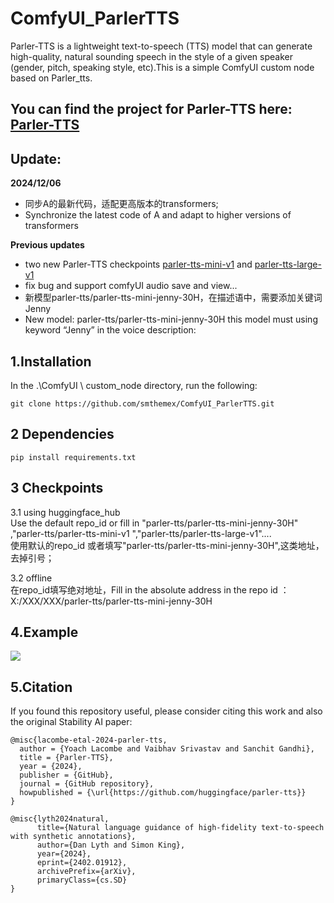# ComfyUI_ParlerTTS
Parler-TTS is a lightweight text-to-speech (TTS) model that can generate high-quality, natural sounding speech in the style of a given speaker (gender, pitch, speaking style, etc).This is a simple ComfyUI custom node based on Parler_tts. 

You can find the project for Parler-TTS here: [Parler-TTS](https://github.com/huggingface/parler-tts) 
--

Update:
-----
**2024/12/06**  
*  同步A的最新代码，适配更高版本的transformers;
*  Synchronize the latest code of A and adapt to higher versions of transformers


**Previous updates**     
*  two new Parler-TTS checkpoints [parler-tts-mini-v1](https://huggingface.co/parler-tts/parler-tts-mini-v1/tree/main)   and [parler-tts-large-v1](https://huggingface.co/parler-tts/parler-tts-large-v1/tree/main)      
* fix bug and support comfyUI audio save and view...  
* 新模型parler-tts/parler-tts-mini-jenny-30H，在描述语中，需要添加关键词Jenny   
* New model: parler-tts/parler-tts-mini-jenny-30H    this model must using keyword “Jenny” in the voice description:

1.Installation
-----
 In the .\ComfyUI \ custom_node directory, run the following:  

``` 
git clone https://github.com/smthemex/ComfyUI_ParlerTTS.git
```

2 Dependencies
---
```
pip install requirements.txt

```

3 Checkpoints
---
3.1 using  huggingface_hub    
Use the default repo_id or fill in "parler-tts/parler-tts-mini-jenny-30H"  ,"parler-tts/parler-tts-mini-v1 ","parler-tts/parler-tts-large-v1"....   
使用默认的repo_id 或者填写"parler-tts/parler-tts-mini-jenny-30H",这类地址，去掉引号；   

3.2 offline  
在repo_id填写绝对地址，Fill in the absolute address in the repo id ：     
X:/XXX/XXX/parler-tts/parler-tts-mini-jenny-30H

4.Example   
-------
![](https://github.com/smthemex/ComfyUI_ParlerTTS/blob/main/exampleA.png)


5.Citation
------
If you found this repository useful, please consider citing this work and also the original Stability AI paper:  
```   
@misc{lacombe-etal-2024-parler-tts,
  author = {Yoach Lacombe and Vaibhav Srivastav and Sanchit Gandhi},
  title = {Parler-TTS},
  year = {2024},
  publisher = {GitHub},
  journal = {GitHub repository},
  howpublished = {\url{https://github.com/huggingface/parler-tts}}
}
```

```   
@misc{lyth2024natural,
      title={Natural language guidance of high-fidelity text-to-speech with synthetic annotations},
      author={Dan Lyth and Simon King},
      year={2024},
      eprint={2402.01912},
      archivePrefix={arXiv},
      primaryClass={cs.SD}
}
```
